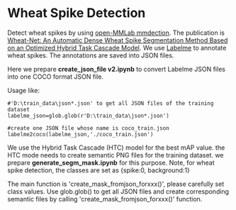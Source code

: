 # Wheat Spike Detection
Detect wheat spikes by using [open-MMLab mmdection](https://github.com/open-mmlab/mmdetection). The publication is [Wheat-Net: An Automatic Dense Wheat Spike Segmentation Method Based on an Optimized Hybrid Task Cascade Model](https://www.frontiersin.org/journals/plant-science/articles/10.3389/fpls.2022.834938/full).
We use [Labelme](https://github.com/labelmeai/labelme) to annotate wheat spikes. The annotations are saved into JSON files.

Here we prepare **create_json_file v2.ipynb** to convert Labelme JSON files into one COCO format JSON file.

Usage like:
```
#'D:\train_data\json*.json' to get all JSON files of the training dataset
labelme_json=glob.glob(r'D:\train_data\json*.json')

#create one JSON file whose name is coco_train.json
labelme2coco(labelme_json,'./coco_train.json') 
```

We use the Hybrid Task Cascade (HTC) model for the best mAP value. the HTC mode needs to create semantic PNG files for the training dataset.
we prepare **generate_segm_mask.ipynb** for this purpose.
Note, for wheat spike detection, the classes are set as {spike:0, background:1}

The main function is 'create_mask_fromjson_forxxx()', please carefully set class values. 
Use glob.glob() to get all JSON files and create corresponding semantic files by calling 'create_mask_fromjson_forxxx()' function.
